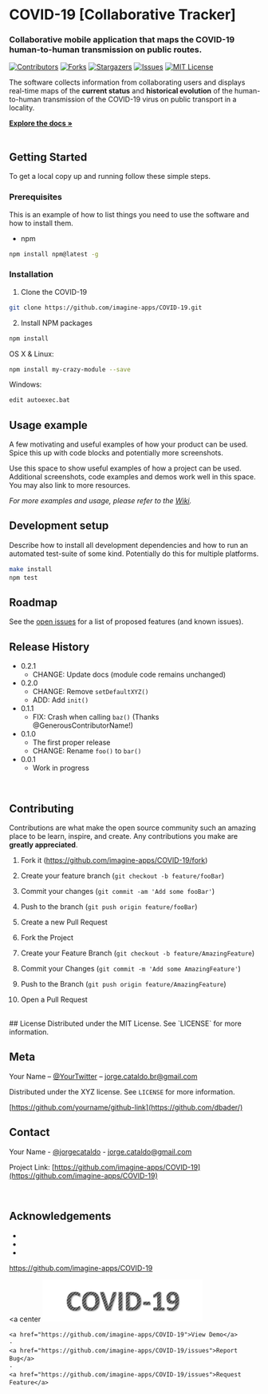 # COVID-19 [Collaborative Tracker]

### Collaborative mobile application that maps the COVID-19 human-to-human transmission on public routes. 

<!-- PROJECT SHIELDS -->
<!--
[![NPM Version][npm-image]][npm-url]
[![Build Status][travis-image]][travis-url]
[![Downloads Stats][npm-downloads]][npm-url]
-->

[![Contributors][contributors-shield]][contributors-url]
[![Forks][forks-shield]][forks-url]
[![Stargazers][stars-shield]][stars-url]
[![Issues][issues-shield]][issues-url]
[![MIT License][license-shield]][license-url]

<!--  
[![LinkedIn][linkedin-shield]][linkedin-url]
-->

The software collects information from collaborating users and displays real-time maps of the **current status** and **historical evolution** of the human-to-human transmission of the COVID-19 virus on public transport in a locality.

<!-- MENU -->
<p>
    <a href="https://github.com/imagine-apps/COVID-19/wiki"><strong>Explore the docs »</strong></a>
    <br />
    <br />

<!-- TABLE OF CONTENTS 
## Table of Contents
* [About the Project](#about-the-project)
  * [Built With](#built-with)
* [Getting Started](#getting-started)
  * [Prerequisites](#prerequisites)
  * [Installation](#installation)
* [Usage](#usage)
* [Roadmap](#roadmap)
* [Contributing](#contributing)
* [License](#license)
* [Contact](#contact)
* [Acknowledgements](#acknowledgements)
-->

<!-- GETTING STARTED -->
## Getting Started

To get a local copy up and running follow these simple steps.

### Prerequisites

This is an example of how to list things you need to use the software and how to install them.
* npm
```sh
npm install npm@latest -g
```

### Installation
 
1. Clone the COVID-19
```sh
git clone https://github.com/imagine-apps/COVID-19.git
```
2. Install NPM packages
```sh
npm install
```

OS X & Linux:

```sh
npm install my-crazy-module --save
```

Windows:

```sh
edit autoexec.bat
```


<!-- USAGE EXAMPLES -->
## Usage example

A few motivating and useful examples of how your product can be used. Spice this up with code blocks and potentially more screenshots.

Use this space to show useful examples of how a project can be used. Additional screenshots, code examples and demos work well in this space. You may also link to more resources.

_For more examples and usage, please refer to the [Wiki][wiki]._

## Development setup

Describe how to install all development dependencies and how to run an automated test-suite of some kind. Potentially do this for multiple platforms.

```sh
make install
npm test
```

<!-- ROADMAP -->
## Roadmap

See the [open issues](https://github.com/imagine-apps/COVID-19/issues) for a list of proposed features (and known issues).


## Release History

* 0.2.1
    * CHANGE: Update docs (module code remains unchanged)
* 0.2.0
    * CHANGE: Remove `setDefaultXYZ()`
    * ADD: Add `init()`
* 0.1.1
    * FIX: Crash when calling `baz()` (Thanks @GenerousContributorName!)
* 0.1.0
    * The first proper release
    * CHANGE: Rename `foo()` to `bar()`
* 0.0.1
    * Work in progress

<br>

<!-- CONTRIBUTING -->
## Contributing

Contributions are what make the open source community such an amazing place to be learn, inspire, and create. Any contributions you make are **greatly appreciated**.

1. Fork it (<https://github.com/imagine-apps/COVID-19/fork>)
2. Create your feature branch (`git checkout -b feature/fooBar`)
3. Commit your changes (`git commit -am 'Add some fooBar'`)
4. Push to the branch (`git push origin feature/fooBar`)
5. Create a new Pull Request

1. Fork the Project
2. Create your Feature Branch (`git checkout -b feature/AmazingFeature`)
3. Commit your Changes (`git commit -m 'Add some AmazingFeature'`)
4. Push to the Branch (`git push origin feature/AmazingFeature`)
5. Open a Pull Request

<br>
<!-- LICENSE -->
## License
Distributed under the MIT License. See `LICENSE` for more information.

<br>

## Meta
Your Name – [@YourTwitter](https://twitter.com/jorgecataldo) – jorge.cataldo.br@gmail.com

Distributed under the XYZ license. See ``LICENSE`` for more information.

[https://github.com/yourname/github-link](https://github.com/dbader/)


<!-- CONTACT -->
## Contact

Your Name - [@jorgecataldo](https://twitter.com/jorgecataldo) - jorge.cataldo@gmail.com

Project Link: [https://github.com/imagine-apps/COVID-19](https://github.com/imagine-apps/COVID-19)

<br>

<!-- ACKNOWLEDGEMENTS -->
## Acknowledgements

* []()
* []()
* []()


https://github.com/imagine-apps/COVID-19


<a center 
[![Product Name Screen Shot][product-screenshot]](https://example.com)

</a>

    <a href="https://github.com/imagine-apps/COVID-19">View Demo</a>
    ·
    <a href="https://github.com/imagine-apps/COVID-19/issues">Report Bug</a>
    ·
    <a href="https://github.com/imagine-apps/COVID-19/issues">Request Feature</a>
</p>




<!-- Markdown link & img dfn's -->
<!-- https://www.markdownguide.org/basic-syntax/#reference-style-links -->

[contributors-shield]: https://img.shields.io/github/contributors/imagine-apps/COVID-19.svg?style=flat-square
[contributors-url]: https://github.com/imagine-apps/COVID-19/graphs/contributors

[forks-shield]: https://img.shields.io/github/forks/imagine-apps/COVID-19.svg?style=flat-square
[forks-url]: https://github.com/imagine-apps/COVID-19/network/members

[stars-shield]: https://img.shields.io/github/stars/imagine-apps/COVID-19.svg?style=flat-square
[stars-url]: https://github.com/imagine-apps/COVID-19/stargazers

[issues-shield]: https://img.shields.io/github/issues/imagine-apps/COVID-19.svg?style=flat-square
[issues-url]: https://github.com/imagine-apps/COVID-19/issues

[license-shield]: https://img.shields.io/github/license/imagine-apps/COVID-19.svg?style=flat-square
[license-url]: https://github.com/imagine-apps/COVID-19/blob/master/LICENSE.txt

[linkedin-shield]: https://img.shields.io/badge/-LinkedIn-black.svg?style=flat-square&logo=linkedin&colorB=555
[linkedin-url]: https://linkedin.com/in/jorgecataldo

[product-screenshot]: /docs/img/covid19_logo1.png

[npm-image]: https://img.shields.io/npm/v/datadog-metrics.svg?style=flat-square
[npm-url]: https://npmjs.org/package/datadog-metrics
[npm-downloads]: https://img.shields.io/npm/dm/datadog-metrics.svg?style=flat-square

[wiki]: https://github.com/imagine-apps/COVID-19/wiki

[travis-image]: https://img.shields.io/travis/dbader/node-datadog-metrics/master.svg?style=flat-square
[travis-url]: https://travis-ci.org/dbader/node-datadog-metrics

